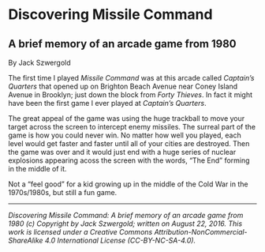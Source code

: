 # Discovering Missile Command
## A brief memory of an arcade game from 1980

By Jack Szwergold

The first time I played *Missile Command* was at this arcade called *Captain’s Quarters* that opened up on Brighton Beach Avenue near Coney Island Avenue in Brooklyn; just down the block from *Forty Thieves*. In fact it might have been the first game I ever played at *Captain’s Quarters*.

The great appeal of the game was using the huge trackball to move your target across the screen to intercept enemy missiles. The surreal part of the game is how you could never win. No matter how well you played, each level would get faster and faster until all of your cities are destroyed. Then the game was over and it would just end with a huge series of nuclear explosions appearing acoss the screen with the words, “The End” forming in the middle of it.

Not a “feel good” for a kid growing up in the middle of the Cold War in the 1970s/1980s, but still a fun game.

***

*Discovering Missile Command: A brief memory of an arcade game from 1980 (c) Copyright by Jack Szwergold; written on August 22, 2016. This work is licensed under a Creative Commons Attribution-NonCommercial-ShareAlike 4.0 International License (CC-BY-NC-SA-4.0).*